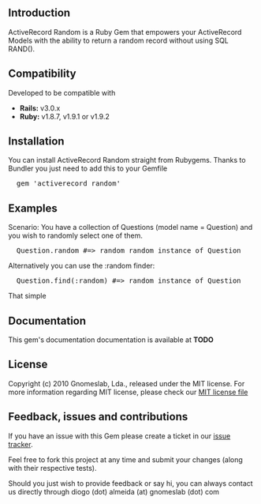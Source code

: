 ## Introduction

ActiveRecord Random is a Ruby Gem that empowers your ActiveRecord Models with the ability to return a random record without using SQL RAND().

## Compatibility

Developed to be compatible with

* **Rails:** v3.0.x
* **Ruby:** v1.8.7, v1.9.1 or v1.9.2

## Installation

You can install ActiveRecord Random straight from Rubygems. Thanks to Bundler you just need to add this to your Gemfile

<pre>
  gem 'activerecord_random'
</pre>

## Examples

Scenario: You have a collection of Questions (model name = Question) and you wish to randomly select one of them.

<pre>
  Question.random #=> random random instance of Question
</pre>

Alternatively you can use the :random finder:

<pre>
  Question.find(:random) #=> random instance of Question
</pre>

That simple

## Documentation

This gem's documentation documentation is available at **TODO**

## License

Copyright (c) 2010 Gnomeslab, Lda., released under the MIT license. For more information regarding MIT license, please check our [MIT license file](http://github.com/GnomesLab/activerecord_random/blob/master/MIT-LICENSE)

## Feedback, issues and contributions

If you have an issue with this Gem please create a ticket in our [issue tracker](http://gnomeslab.lighthouseapp.com/projects/63976-activerecord_random/overview).

Feel free to fork this project at any time and submit your changes (along with their respective tests).

Should you just wish to provide feedback or say hi, you can always contact us directly through diogo (dot) almeida (at) gnomeslab (dot) com
